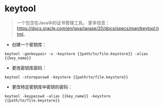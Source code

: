 # keytool

> 一个包含在Java中的证书管理工具。
> 更多信息：<https://docs.oracle.com/en/java/javase/20/docs/specs/man/keytool.html>。

- 创建一个密钥库：

`keytool -genkeypair -v -keystore {{path/to/file.keystore}} -alias {{key_name}}`

- 更改密钥库密码：

`keytool -storepasswd -keystore {{path/to/file.keystore}}`

- 更改特定密钥库中密钥的密码：

`keytool -keypasswd -alias {{key_name}} -keystore {{path/to/file.keystore}}`